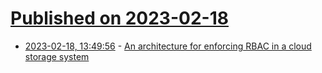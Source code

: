 # [Published on 2023-02-18](index.md)

* [2023-02-18, 13:49:56](https://news.ycombinator.com/item?id=34846913) - [An architecture for enforcing RBAC in a cloud storage system](https://pncnmnp.github.io/blogs/rbac-storage-system.html)
